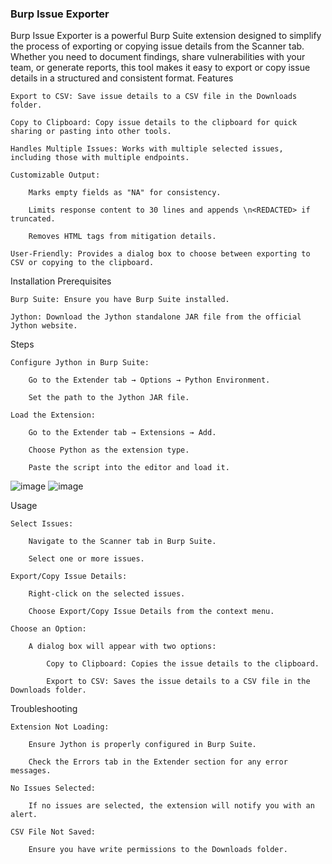 ### Burp Issue Exporter

Burp Issue Exporter is a powerful Burp Suite extension designed to simplify the process of exporting or copying issue details from the Scanner tab. Whether you need to document findings, share vulnerabilities with your team, or generate reports, this tool makes it easy to export or copy issue details in a structured and consistent format.
Features

    Export to CSV: Save issue details to a CSV file in the Downloads folder.

    Copy to Clipboard: Copy issue details to the clipboard for quick sharing or pasting into other tools.

    Handles Multiple Issues: Works with multiple selected issues, including those with multiple endpoints.

    Customizable Output:

        Marks empty fields as "NA" for consistency.

        Limits response content to 30 lines and appends \n<REDACTED> if truncated.

        Removes HTML tags from mitigation details.

    User-Friendly: Provides a dialog box to choose between exporting to CSV or copying to the clipboard.

Installation
Prerequisites

    Burp Suite: Ensure you have Burp Suite installed.

    Jython: Download the Jython standalone JAR file from the official Jython website.

Steps

    Configure Jython in Burp Suite:

        Go to the Extender tab → Options → Python Environment.

        Set the path to the Jython JAR file.

    Load the Extension:

        Go to the Extender tab → Extensions → Add.

        Choose Python as the extension type.

        Paste the script into the editor and load it.

![image](https://github.com/user-attachments/assets/c72c1376-c861-4770-b498-2d218ad059af)
![image](https://github.com/user-attachments/assets/1e612063-fda3-46e7-864a-0b3d5ecac4ea)


Usage

    Select Issues:

        Navigate to the Scanner tab in Burp Suite.

        Select one or more issues.

    Export/Copy Issue Details:

        Right-click on the selected issues.

        Choose Export/Copy Issue Details from the context menu.

    Choose an Option:

        A dialog box will appear with two options:

            Copy to Clipboard: Copies the issue details to the clipboard.

            Export to CSV: Saves the issue details to a CSV file in the Downloads folder.

Troubleshooting

    Extension Not Loading:

        Ensure Jython is properly configured in Burp Suite.

        Check the Errors tab in the Extender section for any error messages.

    No Issues Selected:

        If no issues are selected, the extension will notify you with an alert.

    CSV File Not Saved:

        Ensure you have write permissions to the Downloads folder.
